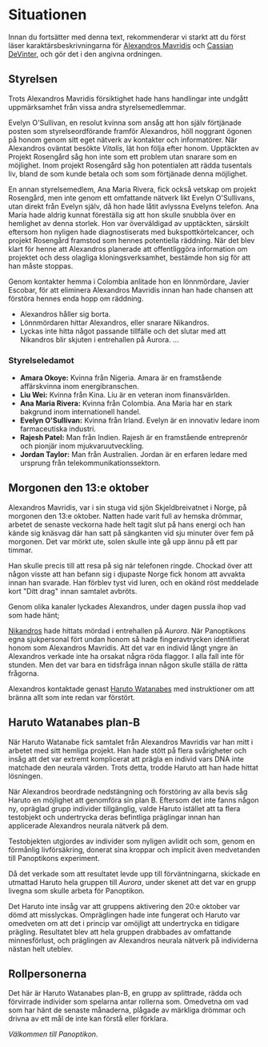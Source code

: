 # Situationen

Innan du fortsätter med denna text, rekommenderar vi starkt att du först läser karaktärsbeskrivningarna för [Alexandros Mavridis](character-alexandros-mavridis.md) och [Cassian DeVinter](character-cassian-devinter.md), och gör det i den angivna ordningen.

## Styrelsen

Trots Alexandros Mavridis försiktighet hade hans handlingar inte undgått uppmärksamhet från vissa andra styrelsemedlemmar.

Evelyn O'Sullivan, en resolut kvinna som ansåg att hon själv förtjänade posten som styrelseordförande framför Alexandros, höll noggrant ögonen på honom genom sitt eget nätverk av kontakter och informatörer. När Alexandros oväntat besökte *Vitalis*, lät hon följa efter honom. Upptäckten av Projekt Rosengård såg hon inte som ett problem utan snarare som en möjlighet. Inom projekt Rosengård såg hon potentialen att rädda tusentals liv, bland de som kunde betala och som som förtjänade denna möjlighet.

En annan styrelsemedlem, Ana Maria Rivera, fick också vetskap om projekt Rosengård, men inte genom ett omfattande nätverk likt Evelyn O'Sullivans, utan direkt från Evelyn själv, då hon hade låtit avlyssna Evelyns telefon. Ana Maria hade aldrig kunnat föreställa sig att hon skulle snubbla över en hemlighet av denna storlek. Hon var överväldigad av upptäckten, särskilt eftersom hon nyligen hade diagnostiserats med bukspottkörtelcancer, och projekt Rosengård framstod som hennes potentiella räddning. När det blev klart för henne att Alexandros planerade att offentliggöra information om projektet och dess olagliga kloningsverksamhet, bestämde hon sig för att han måste stoppas.

Genom kontakter hemma i Colombia anlitade hon en lönnmördare, Javier Escobar, för att eliminera Alexandros Mavridis innan han hade chansen att förstöra hennes enda hopp om räddning.

- Alexandros håller sig borta.
- Lönnmördaren hittar Alexandros, eller snarare Nikandros.
- Lyckas inte hitta något passande tillfälle och det slutar med att Nikandros blir skjuten i entrehallen på Aurora.
...

### Styrelseledamot

- **Amara Okoye:** Kvinna från Nigeria. Amara är en framstående affärskvinna inom energibranschen.
- **Liu Wei:** Kvinna från Kina. Liu är en veteran inom finansvärlden.
- **Ana Maria Rivera:** Kvinna från Colombia. Ana Maria har en stark bakgrund inom internationell handel.
- **Evelyn O'Sullivan:** Kvinna från Irland. Evelyn är en innovativ ledare inom farmaceutiska industri.
- **Rajesh Patel:** Man från Indien. Rajesh är en framstående entreprenör och pionjär inom mjukvaruutveckling.
- **Jordan Taylor:** Man från Australien. Jordan är en erfaren ledare med ursprung från telekommunikationssektorn.

## Morgonen den 13:e oktober

Alexandros Mavridis, var i sin stuga vid sjön Skjeldbreivatnet i Norge, på morgonen den 13:e oktober. Natten hade varit full av hemska drömmar, arbetet de senaste veckorna hade helt tagit slut på hans energi och han kände sig knäsvag där han satt på sängkanten vid sju minuter över fem på morgonen. Det var mörkt ute, solen skulle inte gå upp ännu på ett par timmar.

Han skulle precis till att resa på sig när telefonen ringde. Chockad över att någon visste att han befann sig i djupaste Norge fick honom att avvakta innan han svarade. Han förblev tyst vid luren, och en okänd röst meddelade kort "Ditt drag" innan samtalet avbröts.

Genom olika kanaler lyckades Alexandros, under dagen pussla ihop vad som hade hänt;

[Nikandros](character-alexandros-mavridis.md#nikandros) hade hittats mördad i entrehallen på *Aurora*. När Panoptikons egna sjukpersonal fört undan honom så hade fingeravtrycken identifierat honom som Alexandros Mavridis. Att det var en individ långt yngre än Alexandros verkade inte ha orsakat några röda flaggor. I alla fall inte för stunden. Men det var bara en tidsfråga innan någon skulle ställa de rätta frågorna.

Alexandros kontaktade genast [Haruto Watanabes](character-alexandros-mavridis.md#haruto-watanabes) med instruktioner om att bränna allt som inte redan var förstört.

## Haruto Watanabes plan-B

När Haruto Watanabe fick samtalet från Alexandros Mavridis var han mitt i arbetet med sitt hemliga projekt. Han hade stött på flera svårigheter och insåg att det var extremt komplicerat att prägla en individ vars DNA inte matchade den neurala värden. Trots detta, trodde Haruto att han hade hittat lösningen.

När Alexandros beordrade nedstängning och förstöring av alla bevis såg Haruto en möjlighet att genomföra sin plan B. Eftersom det inte fanns någon ny, opräglad grupp individer tillgänglig, valde Haruto istället att ta flera testobjekt och undertrycka deras befintliga präglingar innan han applicerade Alexandros neurala nätverk på dem.

Testobjekten utgjordes av individer som nyligen avlidit och som, genom en förmånlig livförsäkring, donerat sina kroppar och implicit även medvetanden till Panoptikons experiment.

Då det verkade som att resultatet levde upp till förväntningarna, skickade en utmattad Haruto hela gruppen till *Aurora*, under skenet att det var en grupp livegna som skulle arbeta för Panoptikon.

Det Haruto inte insåg var att gruppens aktivering den 20:e oktober var dömd att misslyckas. Ompräglingen hade inte fungerat och Haruto var omedveten om att det i princip var omöjligt att undertrycka en tidigare prägling. Resultatet blev att hela gruppen drabbades av omfattande minnesförlust, och präglingen av Alexandros neurala nätverk på individerna nästan helt uteblev.

## Rollpersonerna

Det här är Haruto Watanabes plan-B, en grupp av splittrade, rädda och förvirrade individer som spelarna antar rollerna som. Omedvetna om vad som har hänt de senaste månaderna, plågade av märkliga drömmar och drivna av ett mål de inte kan förstå eller förklara.

*Välkommen till Panoptikon.*
